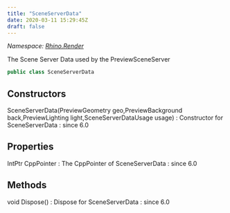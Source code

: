 ```yaml
---
title: "SceneServerData"
date: 2020-03-11 15:29:45Z
draft: false
---
```


*Namespace: [Rhino.Render](../)*

The Scene Server Data used by the PreviewSceneServer
```cs
public class SceneServerData
```
## Constructors

SceneServerData(PreviewGeometry geo,PreviewBackground back,PreviewLighting light,SceneServerDataUsage usage)
: Constructor for SceneServerData
: since 6.0
## Properties

IntPtr CppPointer
: The CppPointer of SceneServerData
: since 6.0
## Methods

void Dispose()
: Dispose for SceneServerData
: since 6.0
